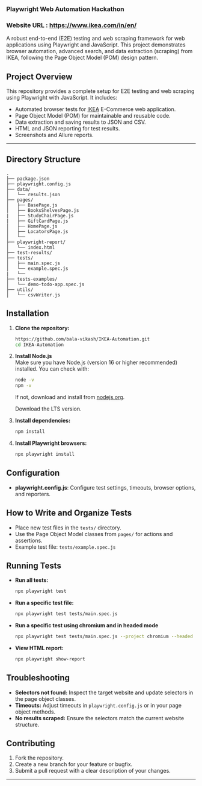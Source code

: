### Playwright Web Automation Hackathon
### Website URL : https://www.ikea.com/in/en/
 
A robust end-to-end (E2E) testing and web scraping framework for web applications using Playwright and JavaScript. This project demonstrates browser automation, advanced search, and data extraction (scraping) from IKEA, following the Page Object Model (POM) design pattern.
 
 
## Project Overview
 
This repository provides a complete setup for E2E testing and web scraping using Playwright with JavaScript. It includes:
 
- Automated browser tests for [IKEA](#https://www.ikea.com/in/en/) E-Commerce web application.
- Page Object Model (POM) for maintainable and reusable code.
- Data extraction and saving results to JSON and CSV.
- HTML and JSON reporting for test results.
- Screenshots and Allure reports.
 
---
 
## Directory Structure
 
```
.
├── package.json
├── playwright.config.js
├── data/
│   └── results.json
├── pages/
│   ├── BasePage.js
│   ├── BooksShelvesPage.js
|   ├── StudyChairPage.js
|   ├── GiftCardPage.js
│   ├── HomePage.js
│   ├── LocatorsPage.js
│   └──
├── playwright-report/
│   └── index.html
├── test-results/
├── tests/
│   ├── main.spec.js
│   └── example.spec.js
|   └──
├── tests-examples/
│   └── demo-todo-app.spec.js
├── utils/
│   └── csvWriter.js
```
 
 
## Installation
 
1. **Clone the repository:**
   ```sh
   https://github.com/bala-vikash/IKEA-Automation.git
   cd IKEA-Automation
   ```
2. **Install Node.js**  
   Make sure you have Node.js (version 16 or higher recommended) installed. You can check with:
   ```sh
   node -v
   npm -v
   ```
   If not, download and install from [nodejs.org](https://nodejs.org/).
 
   Download the LTS version.
 
3. **Install dependencies:**
   ```sh
   npm install
   ```
 
4. **Install Playwright browsers:**
   ```sh
   npx playwright install
   ```
 
 
## Configuration
 
- **playwright.config.js**: Configure test settings, timeouts, browser options, and reporters.
 
 
 
## How to Write and Organize Tests
 
- Place new test files in the `tests/` directory.
- Use the Page Object Model classes from `pages/` for actions and assertions.
- Example test file: `tests/example.spec.js`
 
 
## Running Tests
 
- **Run all tests:**
  ```sh
  npx playwright test
  ```
 
- **Run a specific test file:**
  ```sh
  npx playwright test tests/main.spec.js
  ```
 
- **Run a specific test using chromium and in headed mode**
  ```sh
  npx playwright test tests/main.spec.js --project chromium --headed
  ```
 
- **View HTML report:**
  ```sh
  npx playwright show-report
  ```
 
## Troubleshooting
 
- **Selectors not found:** Inspect the target website and update selectors in the page object classes.
- **Timeouts:** Adjust timeouts in `playwright.config.js` or in your page object methods.
- **No results scraped:** Ensure the selectors match the current website structure.
 
 
## Contributing
 
1. Fork the repository.
2. Create a new branch for your feature or bugfix.
3. Submit a pull request with a clear description of your changes.
 
---
 